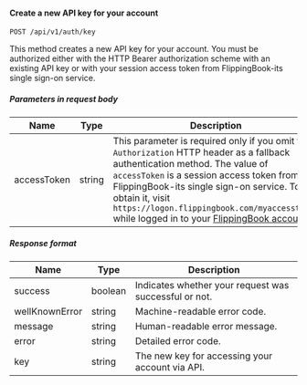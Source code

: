 #### Create a new API key for your account
`POST /api/v1/auth/key`

This method creates a new API key for your account. You must be authorized either with the HTTP Bearer authorization scheme with an existing
API key or with your session access token from FlippingBook-its single sign-on service.
##### Parameters in request body
|Name|Type|Description|
|-|-|-|
|accessToken|string|This parameter is required only if you omit the `Authorization` HTTP header as a fallback authentication method. The value of  `accessToken` is a session access token from FlippingBook-its single sign-on service. To obtain it, visit  `https://logon.flippingbook.com/myaccesstoken` while logged in to your [FlippingBook account](https://flippingbook.com/account).|
##### Response format
|Name|Type|Description|
|-|-|-|
|success|boolean|Indicates whether your request was successful or not.|
|wellKnownError|string|Machine-readable error code.|
|message|string|Human-readable error message.|
|error|string|Detailed error code.|
|key|string|The new key for accessing your account via API.|
